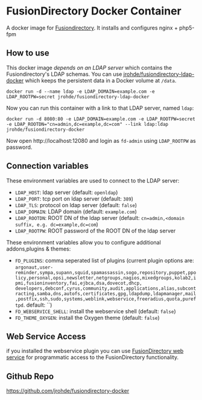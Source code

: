 FusionDirectory Docker Container
================================

A docker image for [Fusiondirectory](http://fusiondirectory.org).
It installs and configures nginx + php5-fpm 

How to use
----------

This docker image *depends on an LDAP server* which contains the Fusiondirectory's LDAP schemas.
You can use [jrohde/fusiondirectory-ldap-docker](https://hub.docker.com/j/jrohde/fusiondirectory-ldap-docker)
which keeps the persistent data in a Docker volume at `/data`.

```
docker run -d --name ldap -e LDAP_DOMAIN=example.com -e LDAP_ROOTPW=secret jrohde/fusiondirectory-ldap-docker
```

Now you can run this container with a link to that LDAP server, named `ldap`:

```
docker run -d 8080:80 -e LDAP_DOMAIN=example.com -e LDAP_ROOTPW=secret -e LDAP_ROOTDN="cn=admin,dc=example,dc=com" --link ldap:ldap jrohde/fusiondirectory-docker
```

Now open http://localhost:12080 and login as `fd-admin` using `LDAP_ROOTPW` as password.

Connection variables
--------------------

These environment variables are used to connect to the LDAP server:

* `LDAP_HOST`: ldap server (default: `openldap`)
* `LDAP_PORT`: tcp port on ldap server (default: `389`)
* `LDAP_TLS`: protocol on ldap server (default: `false`)
* `LDAP_DOMAIN`: LDAP domain (default: `example.com`)
* `LDAP_ROOTDN`: ROOT DN of the ldap server (default: `cn=admin,<domain suffix, e.g. dc=example,dc=com`)
* `LDAP_ROOTPW`: ROOT password of the ROOT DN of the ldap server

These environment variables allow you to configure additional addons,plugins & themes:

* `FD_PLUGINS`: comma seperated list of plugins (current plugin options are: `argonaut,user-reminder,sympa,supann,squid,spamassassin,sogo,repository,puppet,ppolicy,personal,opsi,newsletter,netgroups,nagios,mixedgroups,kolab2,ipmi,fusioninventory,fai,ejbca,dsa,dovecot,dhcp,	developers,debconf,cyrus,community,audit,applications,alias,subcontracting,samba,dns,autofs,certificates,gpg,ldapdump,ldapmanager,mail,postfix,ssh,sudo,systems,weblink,webservice,freeradius,quota,pureftpd`. default: ``)
* `FD_WEBSERVICE_SHELL`: install the webservice shell (default: `false`)
* `FD_THEME_OXYGEN`: install the Oxygen theme (default: `false`)

Web Service Access
------------------

if you installed the webservice plugin you can use [FusionDirectory web service](http://documentation.fusiondirectory.org/en/documentation/plugin/webservice_plugin)
for programmatic access to the FusionDirectory functionality.


Github Repo
-----------

https://github.com/jrohde/fusiondirectory-docker
